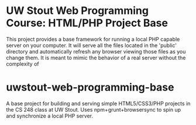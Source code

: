 UW Stout Web Programming Course: HTML/PHP Project Base
======================================================

This project provides a base framework for running a local PHP capable server on your computer.  It will serve all the files located in the 'public' directory and automatically refresh any browser viewing those files as you change them.  It is meant to mimic the behavior of a real server without the complexity of 

# uwstout-web-programming-base
A base project for building and serving simple HTML5/CSS3/PHP projects in the CS 248 class at UW Stout.  Uses npm+grunt+browsersync to spin up and synchronize a local PHP server.
